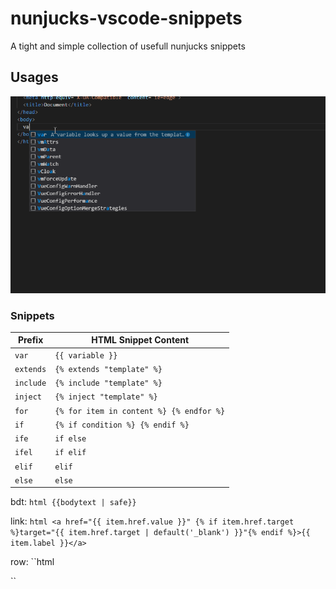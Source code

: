 # nunjucks-vscode-snippets 

A tight and simple collection of usefull nunjucks snippets

## Usages

![Usage](images/usage.gif)

### Snippets

| Prefix      | HTML Snippet Content                             |
| ----------- | ------------------------------------------------ |
| `var`       | `{{ variable }}`                                 |
| `extends`   | `{% extends "template" %}`                       |
| `include`   | `{% include "template" %}`                       |
| `inject`    | `{% inject "template" %}`                        |
| `for`       | `{% for item in content %} {% endfor %}`         |
| `if`        | `{% if condition %} {% endif %}`                 |
| `ife`       | `if else`                                        |
| `ifel`      | `if elif`                                        |
| `elif`      | `elif`                                           |
| `else`      | `else`                                           |

bdt:
``html
{{bodytext | safe}}
``

link: 
``html
<a href="{{ item.href.value }}" {% if item.href.target %}target="{{ item.href.target | default('_blank') }}"{% endif %}>{{ item.label }}</a>
``

row:
``html
<div class="row">
	<div class="column"></div>
	<div class="column"></div>
</div>
``